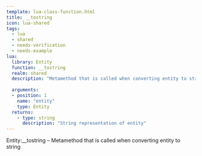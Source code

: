 ```yaml
---
template: lua-class-function.html
title: __tostring
icon: lua-shared
tags:
  - lua
  - shared
  - needs-verification
  - needs-example
lua:
  library: Entity
  function: __tostring
  realm: shared
  description: "Metamethod that is called when converting entity to string"
  
  arguments:
  - position: 1
    name: "entity"
    type: Entity
  returns:
    - type: string
      description: "String representation of entity"
---
```


<div class="lua__search__keywords">
Entity:__tostring &#x2013; Metamethod that is called when converting entity to string
</div>
